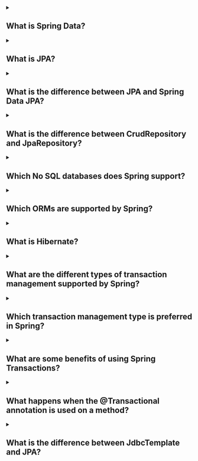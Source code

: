 <details><summary>

## What is Spring Data?
</summary>

Spring Data is a family of projects that simplifies the use of data access technologies in Spring applications. It includes projects for working with relational databases (Spring Data JPA, Spring Data JDBC, and Spring Data R2DBC), NoSQL databases (Spring Data MongoDB, Spring Data Cassandra, and Spring Data Neo4j), and cloud-based data services (Spring Data AWS, Spring Data Azure, and Spring Data GCP).

Spring Data makes it easy to:
- Connect to a variety of data sources
- Perform basic CRUD operations
- Implement custom queries
- Configure paging, sorting, and filtering
- Handle transactions
- Use caching
- Integrate with other Spring projects

Spring Data is a popular choice for developers who want to build high-quality, scalable applications that use data access technologies. It is easy to use, flexible, and well-supported.

Here are some of the benefits of using Spring Data:
- It makes data access simpler and more efficient.
- It provides a consistent development experience across different data sources.
- It gives you the freedom to choose the data access technology that best meets your needs.
- It is well-supported by a community of developers.
- If you are looking for a way to simplify and improve your data access, then Spring Data is a great option.
</details>
<details><summary>

## What is JPA?
</summary>

The Java Persistence API (JPA) is a Java specification that allows developers to manage data between Java objects and relational databases. JPA acts as a bridge between object-oriented domain models and relational database systems. It was first released in 2006.

JPA is an object-relational mapping (ORM) framework. It allows developers to work directly with objects instead of using SQL statements. JPA provides a platform for developers to construct database-driven Java programs using object-oriented semantics.

JPA was defined as part of the EJB 3.0 specification. It replaced the EJB 2 CMP Entity Beans specification.

JPA is a specification and doesn't perform any operations by itself. To use JPA, you need to configure a datastore connector to connect to your chosen database. You also need to include and configure a JPA provider, which is a framework such as Hibernate or EclipseLink.
</details>
<details><summary>

## What is the difference between JPA and Spring Data JPA?
</summary>

JPA (Java Persistence API) is a Java standard for managing relational data in Java EE applications. It provides an abstraction layer over relational databases, allowing developers to access data without having to worry about the underlying database implementation.

Spring Data JPA is an open-source Java library that provides a simplified API for using JPA. It provides a number of features that make it easier to use JPA, including:
- Automatic repository creation
- Support for paging and sorting
- Query creation
- Entity validation
- Transaction management

Spring Data JPA can be used with any JPA implementation, including Hibernate and EclipseLink.

The main difference between JPA and Spring Data JPA is that Spring Data JPA provides a simplified API for using JPA. This makes it easier to develop applications that use JPA, especially for developers who are not familiar with JPA.

Here is a table that summarizes the key differences between JPA and Spring Data JPA:

|Feature|JPA|Spring Data JPA|
|-------|---|---------------|
|Abstraction layer|Provides an abstraction layer over relational databases|Provides a simplified API for using JPA|
|Repository creation|Does not automatically create repositories|Automatically creates repositories|
|Paging and sorting support|Does not support paging and sorting|Supports paging and sorting|
|Query creation|Does not support query creation|Supports query creation|
|Entity validation|Does not support entity validation|Supports entity validation|
|Transaction management|Does not support transaction management|Supports transaction management|

Overall, Spring Data JPA is a more powerful and user-friendly alternative to JPA. It provides a number of features that make it easier to develop applications that use JPA.
</details>
<details><summary>

## What is the difference between CrudRepository and JpaRepository?
</summary>

CrudRepository and JpaRepository are both interfaces in the Spring Data JPA library. CrudRepository provides CRUD (Create, Read, Update, Delete) operations on a repository, while JpaRepository provides additional methods for working with JPA (Java Persistence API) persistence contexts.

The main differences between CrudRepository and JpaRepository are:

- JpaRepository extends CrudRepository.
This means that any method that is available on CrudRepository is also available on JpaRepository.

When should you use CrudRepository?

You should use CrudRepository if you only need to perform basic CRUD operations on a repository. For example, you might use CrudRepository to save, retrieve, update, or delete JPA entities.

When should you use JpaRepository?

You should use JpaRepository if you need to perform more advanced operations on a repository, such as pagination, sorting, flushing the persistence context, or deleting records in a batch. For example, you might use JpaRepository to paginate the results of a query, flush the persistence context, or delete multiple JPA entities in a single operation.

In general, you should use the most specific interface that meets your needs. If you only need to perform basic CRUD operations, use CrudRepository. If you need to perform more advanced operations, use JpaRepository.
</details>
<details><summary>

## Which No SQL databases does Spring support?
</summary>

Spring Data supports several NoSQL databases, including:

MongoDB, Neo4j, Redis, Gemfire, Solr, Elasticsearch, Cassandra, Couchbase, LDAP.

NoSQL databases are a classification of database systems that do not support the SQL standard. They can be document databases, key-value databases, wide-column stores, or graph databases. MongoDB is a popular document-based database that is designed to handle unstructured and semi-structured data.
</details>
<details><summary>

## Which ORMs are supported by Spring?
</summary>

Spring supports most popular Object Relational Mapping (ORM) frameworks, including:
- Hibernate
- JDO (Java Data Objects)
- iBATIS
- JPA (Java Persistence API)
- Oracle Toplink
- OJB

Spring provides an API to easily integrate Spring with these frameworks.

Using the Spring Framework to create ORM DAOs can make testing easier.
</details>
<details><summary>

## What is Hibernate?
</summary>

Hibernate is a Java framework that helps developers create applications that interact with databases. It's an open-source, lightweight, Object-Relational Mapping (ORM) tool. Hibernate maps Java classes to database tables and Java data types to SQL data types. It also provides data query and recovery facilities.

Hibernate has several advantages:
- Increased performance
- Database independence
- Auto DDL operations

Hibernate provides an abstraction layer, so developers don't have to worry about implementations. Hibernate does the implementations internally, such as:
- Establishing a connection with the database
- Writing query to perform CRUD operations

Hibernate implements the specifications of JPA (Java Persistence API) for data persistence.
</details>
<details><summary>

## What are the different types of transaction management supported by Spring?
</summary>

Spring supports two types of transaction management: declarative and programmatic.
- **Declarative transaction management**

is the recommended approach, as it is simpler and easier to use. With declarative transaction management, the programmer annotates methods with the @Transactional annotation to indicate that they should be executed in a transaction. Spring will automatically manage the transaction, ensuring that it is started, committed, or rolled back as needed.

- **Programmatic transaction management**

allows the programmer to explicitly manage transactions. This is typically used in more complex cases where the programmer needs more control over the transaction. Spring provides a number of classes for programmatic transaction management, including the TransactionTemplate and the PlatformTransactionManager.

In addition to these two types of transaction management, Spring also provides a number of features for managing transactions, such as:

- **Transaction rollback-only**

allows the programmer to mark a transaction as rollback-only. This means that the transaction will always be rolled back, even if there are no exceptions.

- **Transaction propagation**

allows the programmer to control how transactions are propagated across method calls. For example, a programmer can specify that transactions should be propagated to all method calls in the same class, or that they should be propagated to all method calls in the same transaction.

- **Transaction isolation**

allows the programmer to control how transactions are isolated from each other. For example, a programmer can specify that transactions should be isolated from dirty reads, or that they should be isolated from dirty writes.

By using Spring's transaction management features, developers can easily create robust and efficient applications.
</details>
<details><summary>

## Which transaction management type is preferred in Spring?
</summary>

Declarative transaction management is preferred in Spring. It is simpler to use and more maintainable than programmatic transaction management. With declarative transaction management, developers can annotate their code with @Transactional to specify that it should be executed within a transaction. Spring will then automatically manage the transaction, including starting, committing, or rolling it back. This frees developers from having to worry about the details of transaction management, allowing them to focus on their business logic.

Programmatic transaction management is still available in Spring, but it is discouraged for new code. It is more complex to use and more difficult to maintain than declarative transaction management. Additionally, programmatic transaction management can lead to errors if it is not used correctly.

Here are some of the advantages of declarative transaction management over programmatic transaction management:
- It is simpler to use. Developers do not need to worry about the details of transaction management.
- It is more maintainable. Changes to the transaction management configuration can be made without having to modify the code.
- It is more reliable. Spring automatically manages the transaction, reducing the risk of errors.

If you are developing a new Spring application, you should use declarative transaction management. It is simpler, more maintainable, and more reliable than programmatic transaction management.
</details>
<details><summary>

## What are some benefits of using Spring Transactions?
</summary>

</details>
<details><summary>

## What happens when the @Transactional annotation is used on a method?
</summary>

</details>
<details><summary>

## What is the difference between JdbcTemplate and JPA?
</summary>

</details>
